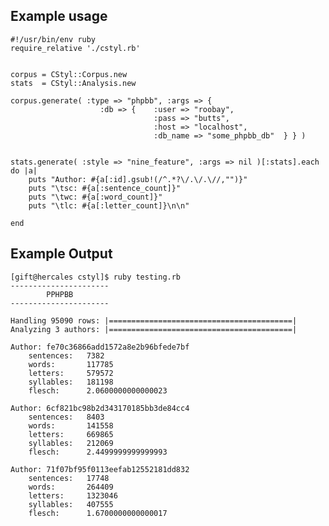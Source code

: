 Example usage
-------------
    #!/usr/bin/env ruby
    require_relative './cstyl.rb'


    corpus = CStyl::Corpus.new
    stats  = CStyl::Analysis.new

    corpus.generate( :type => "phpbb", :args => {
                        :db => {    :user => "roobay",
                                    :pass => "butts",
                                    :host => "localhost",
                                    :db_name => "some_phpbb_db"  } } )


    stats.generate( :style => "nine_feature", :args => nil )[:stats].each do |a|
        puts "Author: #{a[:id].gsub!(/^.*?\/.\/.\//,"")}"
        puts "\tsc: #{a[:sentence_count]}"
        puts "\twc: #{a[:word_count]}"
        puts "\tlc: #{a[:letter_count]}\n\n"

    end


Example Output
--------------
    [gift@hercales cstyl]$ ruby testing.rb 
    ----------------------
            PPHPBB
    ----------------------

    Handling 95090 rows: |=========================================|
    Analyzing 3 authors: |=========================================|

    Author: fe70c36866add1572a8e2b96bfede7bf
        sentences:   7382
        words:       117785
        letters:     579572
        syllables:   181198
        flesch:      2.0600000000000023

    Author: 6cf821bc98b2d343170185bb3de84cc4
        sentences:   8403
        words:       141558
        letters:     669865
        syllables:   212069
        flesch:      2.4499999999999993

    Author: 71f07bf95f0113eefab12552181dd832
        sentences:   17748
        words:       264409
        letters:     1323046
        syllables:   407555
        flesch:      1.6700000000000017

